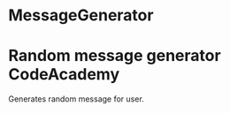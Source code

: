 # MessageGenerator
Random message generator CodeAcademy
===================================

Generates random message for user.
